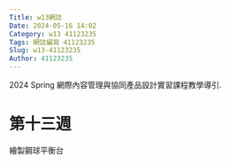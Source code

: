 ```yaml
---
Title: w13網誌
Date: 2024-05-16 14:02
Category: w13 41123235
Tags: 網誌編寫 41123235
Slug: w13-41123235
Author: 41123235
---
```


2024 Spring 網際內容管理與協同產品設計實習課程教學導引.

<!-- PELICAN_END_SUMMARY -->

# 第十三週
繪製鋼球平衡台